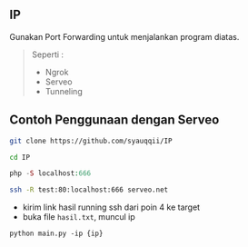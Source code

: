 ## **IP**
Gunakan Port Forwarding untuk menjalankan program diatas.
> Seperti :
> - Ngrok
> - Serveo
> - Tunneling

## **Contoh Penggunaan dengan Serveo**
```bash
git clone https://github.com/syauqqii/IP
```
```bash
cd IP
```
```php
php -S localhost:666
```
```bash
ssh -R test:80:localhost:666 serveo.net
```
- kirim link hasil running ssh dari poin 4 ke target
- buka file `hasil.txt`, muncul ip
```python3
python main.py -ip {ip}
```

